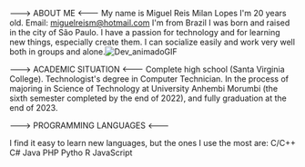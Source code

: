 ---> ABOUT ME <---
My name is Miguel Reis Milan Lopes
I'm 20 years old.
Email: miguelreism@hotmail.com
I'm from Brazil
I was born and raised in the city of São Paulo.
I have a passion for technology and for learning new things, especially create them.
I can socialize easily and work very well both in groups and alone.![Dev_animadoGIF](https://user-images.githubusercontent.com/81648671/206015031-2db52576-604b-4a3a-a2de-6aeebe0a02ed.gif)

---> ACADEMIC SITUATION <---
Complete high school (Santa Virginia College).
Technologist's degree in Computer Technician.
In the process of majoring in Science of Technology at University Anhembi Morumbi (the sixth semester completed by the end of 2022), and fully graduation at the end of 2023.


---> PROGRAMMING LANGUAGES <---

I find it easy to learn new languages, but the ones I use the most are:
C/C++
C#
Java
PHP
Pytho
R
JavaScript
